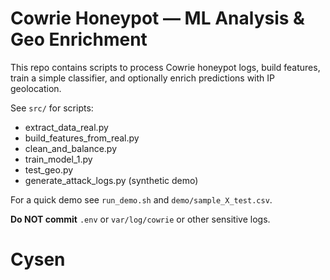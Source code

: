 # Cowrie Honeypot — ML Analysis & Geo Enrichment

This repo contains scripts to process Cowrie honeypot logs, build features, train a simple classifier, and optionally enrich predictions with IP geolocation.

See `src/` for scripts:
- extract_data_real.py
- build_features_from_real.py
- clean_and_balance.py
- train_model_1.py
- test_geo.py
- generate_attack_logs.py (synthetic demo)

For a quick demo see `run_demo.sh` and `demo/sample_X_test.csv`.

**Do NOT commit** `.env` or `var/log/cowrie` or other sensitive logs.
# Cysen
